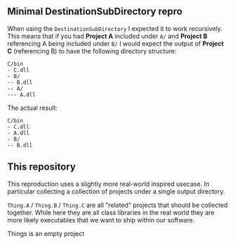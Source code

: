 ## Minimal DestinationSubDirectory repro

When using the `DestinationSubDirectory` I expected it to work recursively. This means that if you had **Project A** included under `A/` and **Project B** referencing A being included under `B/` I would expect the output of **Project C** (referencing B) to have the following directory structure:
```
C/bin 
- C.dll
- B/
-- B.dll
-- A/
--- A.dll
```

The actual result:
```
C/bin
- C.dll
- A.dll
- B/
-- B.dll
```

## This repository

This reproduction uses a slightly more real-world inspired usecase. In particular collecting a collection of projects under a single output directory.

`Thing.A` / `Thing.B` / `Thing.C` are all "related" projects that should be collected together. While here they are all class libraries in the real world they are more likely executables that we want to ship within our software.

Things is an empty project
